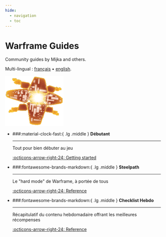 ```yaml
---
hide:
  - navigation
  - toc
---
```

<div class="header">
  <div class="background-logo"></div>
  <div class="home-page">

  <div markdown="0" class="header-section">
    <div class="text-content" markdown="1">
      <h1 class="custom-gradient-title">Warframe Guides</h1>
      <p class="subtitle">Community guides by Mijka and others.
      </p>
    </div>
    <div class="right-content" markdown="0">
      <p class="subtitle2">Multi-lingual :
        <a href="/fr/" class="lang-link">français</a> •
        <a href="/en/" class="lang-link">english</a>.
      </p>
      <img src="assets/logo.png" alt="Logo" class="inverted-logo">
    </div>
  </div>
</div>

</div>


<div class="grid cards narrow-cards" markdown>

-   ###:material-clock-fast:{ .lg .middle } __Débutant__

    ---

    Tout pour bien débuter au jeu

    [:octicons-arrow-right-24: Getting started](beginner)


-   ###:fontawesome-brands-markdown:{ .lg .middle } __Steelpath__

    ---

    Le "hard mode" de Warframe, à portée de tous

    [:octicons-arrow-right-24: Reference](steelpath/)


-   ###:fontawesome-brands-markdown:{ .lg .middle } __Checklist Hebdo__

    ---

    Récapitulatif du contenu hebdomadaire offrant les meilleures récompenses

    [:octicons-arrow-right-24: Reference](/weekly-checklist)


</div>

